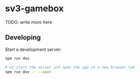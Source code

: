 # sv3-gamebox

TODO: write more here

## Developing

Start a development server:

```bash
npm run dev

# or start the server and open the app in a new browser tab
npm run dev -- --open
```

